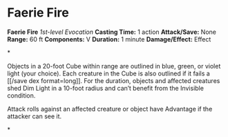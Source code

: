# Faerie Fire

**Faerie Fire**
_1st-level Evocation_
**Casting Time:** 1 action
**Attack/Save:** None
**Range:** 60 ft
**Components:** V
**Duration:** 1 minute
**Damage/Effect:** Effect

*<p>Objects in a 20-foot Cube within range are outlined in blue, green, or violet light (your choice). Each creature in the Cube is also outlined if it fails a [[/save dex format=long]]. For the duration, objects and affected creatures shed Dim Light in a 10-foot radius and can’t benefit from the Invisible condition.

Attack rolls against an affected creature or object have Advantage if the attacker can see it.</p>*